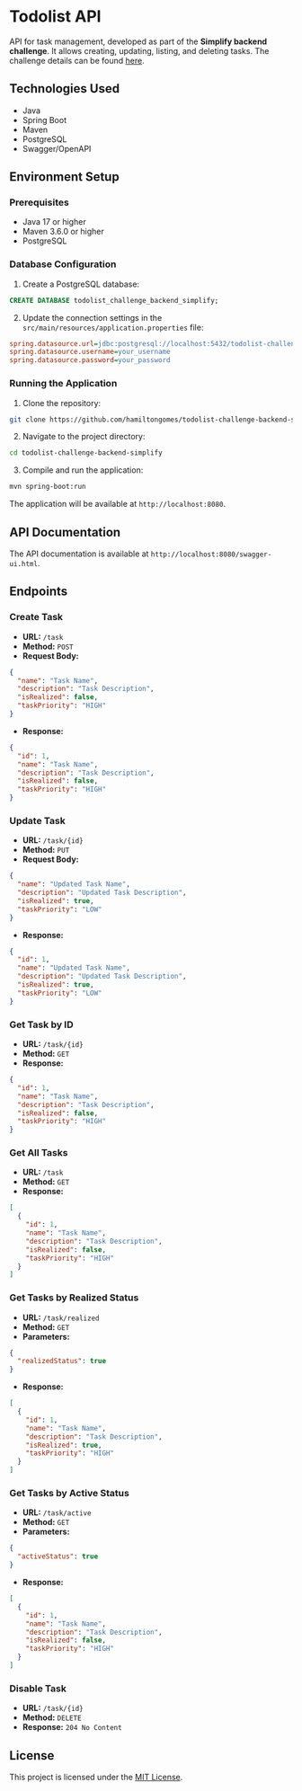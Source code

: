 # Todolist API

API for task management, developed as part of the **Simplify backend challenge**. It allows creating, updating, listing, and deleting tasks. The challenge details can be found [here](https://github.com/simplify-tec/desafio-junior-backend-simplify).

## Technologies Used

- Java
- Spring Boot
- Maven
- PostgreSQL
- Swagger/OpenAPI

## Environment Setup

### Prerequisites

- Java 17 or higher
- Maven 3.6.0 or higher
- PostgreSQL

### Database Configuration

1. Create a PostgreSQL database:

```sql
CREATE DATABASE todolist_challenge_backend_simplify;
```

2. Update the connection settings in the `src/main/resources/application.properties` file:

```ini
spring.datasource.url=jdbc:postgresql://localhost:5432/todolist-challenge-backend-simplify
spring.datasource.username=your_username
spring.datasource.password=your_password
```

### Running the Application

1. Clone the repository:

```bash
git clone https://github.com/hamiltongomes/todolist-challenge-backend-simplify.git
```

2. Navigate to the project directory:

```bash
cd todolist-challenge-backend-simplify
```

3. Compile and run the application:

```bash
mvn spring-boot:run
```

The application will be available at `http://localhost:8080`.

## API Documentation

The API documentation is available at `http://localhost:8080/swagger-ui.html`.

## Endpoints

### Create Task

- **URL:** `/task`
- **Method:** `POST`
- **Request Body:**

```json
{
  "name": "Task Name",
  "description": "Task Description",
  "isRealized": false,
  "taskPriority": "HIGH"
}
```

- **Response:**

```json
{
  "id": 1,
  "name": "Task Name",
  "description": "Task Description",
  "isRealized": false,
  "taskPriority": "HIGH"
}
```

### Update Task

- **URL:** `/task/{id}`
- **Method:** `PUT`
- **Request Body:**

```json
{
  "name": "Updated Task Name",
  "description": "Updated Task Description",
  "isRealized": true,
  "taskPriority": "LOW"
}
```

- **Response:**

```json
{
  "id": 1,
  "name": "Updated Task Name",
  "description": "Updated Task Description",
  "isRealized": true,
  "taskPriority": "LOW"
}
```

### Get Task by ID

- **URL:** `/task/{id}`
- **Method:** `GET`
- **Response:**

```json
{
  "id": 1,
  "name": "Task Name",
  "description": "Task Description",
  "isRealized": false,
  "taskPriority": "HIGH"
}
```

### Get All Tasks

- **URL:** `/task`
- **Method:** `GET`
- **Response:**

```json
[
  {
    "id": 1,
    "name": "Task Name",
    "description": "Task Description",
    "isRealized": false,
    "taskPriority": "HIGH"
  }
]
```

### Get Tasks by Realized Status

- **URL:** `/task/realized`
- **Method:** `GET`
- **Parameters:**

```json
{
  "realizedStatus": true
}
```

- **Response:**

```json
[
  {
    "id": 1,
    "name": "Task Name",
    "description": "Task Description",
    "isRealized": true,
    "taskPriority": "HIGH"
  }
]
```

### Get Tasks by Active Status

- **URL:** `/task/active`
- **Method:** `GET`
- **Parameters:**

```json
{
  "activeStatus": true
}
```

- **Response:**

```json
[
  {
    "id": 1,
    "name": "Task Name",
    "description": "Task Description",
    "isRealized": false,
    "taskPriority": "HIGH"
  }
]
```

### Disable Task

- **URL:** `/task/{id}`
- **Method:** `DELETE`
- **Response:** `204 No Content`

## License

This project is licensed under the [MIT License](https://opensource.org/licenses/MIT).
